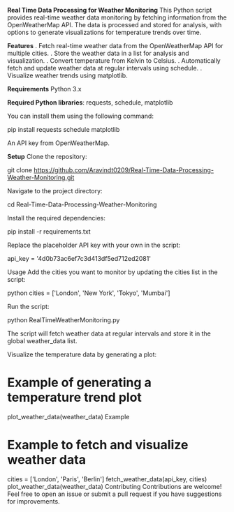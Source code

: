 **Real Time Data Processing for Weather Monitoring**
This Python script provides real-time weather data monitoring by fetching information from the OpenWeatherMap API. The data is processed and stored for analysis, with options to generate visualizations for temperature trends over time.

**Features**
. Fetch real-time weather data from the OpenWeatherMap API for multiple cities.
. Store the weather data in a list for analysis and visualization.
. Convert temperature from Kelvin to Celsius.
. Automatically fetch and update weather data at regular intervals using schedule.
. Visualize weather trends using matplotlib.

**Requirements**
Python 3.x

**Required Python libraries**: requests, schedule, matplotlib

You can install them using the following command:

pip install requests schedule matplotlib

An API key from OpenWeatherMap.

**Setup**
Clone the repository:

git clone https://github.com/Aravindt0209/Real-Time-Data-Processing-Weather-Monitoring.git

Navigate to the project directory:

cd Real-Time-Data-Processing-Weather-Monitoring

Install the required dependencies:

pip install -r requirements.txt

Replace the placeholder API key with your own in the script:

api_key = '4d0b73ac6ef7c3d413df5ed712ed2081'

Usage
Add the cities you want to monitor by updating the cities list in the script:

python cities = ['London', 'New York', 'Tokyo', 'Mumbai']

Run the script:

python RealTimeWeatherMonitoring.py

The script will fetch weather data at regular intervals and store it in the global weather_data list.

Visualize the temperature data by generating a plot:

# Example of generating a temperature trend plot
plot_weather_data(weather_data)
Example
# Example to fetch and visualize weather data
cities = ['London', 'Paris', 'Berlin']
fetch_weather_data(api_key, cities)
plot_weather_data(weather_data)
Contributing
Contributions are welcome! Feel free to open an issue or submit a pull request if you have suggestions for improvements.
